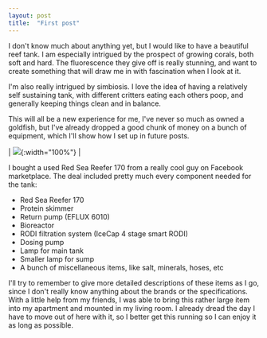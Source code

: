 ```yaml
---
layout: post
title:  "First post"
---
```


I don't know much about anything yet, but I would like to have a beautiful reef tank.
I am especially intrigued by the prospect of growing corals, both soft and hard.
The fluorescence they give off is really stunning, and want to create something that will draw me in with fascination when I look at it.

I'm also really intrigued by simbiosis.
I love the idea of having a relatively self sustaining tank, with different critters eating each others poop, and generally keeping things clean and in balance.

This will all be a new experience for me, I've never so much as owned a goldfish, but I've already dropped a good chunk of money on a bunch of equipment, which I'll show how I set up in future posts.

| ![](/reef/images/PXL_20211003_235813325.jpg){:width="100%"} |

I bought a used Red Sea Reefer 170 from a really cool guy on Facebook marketplace.
The deal included pretty much every component needed for the tank:
* Red Sea Reefer 170
* Protein skimmer
* Return pump (EFLUX 6010)
* Bioreactor
* RODI filtration system (IceCap 4 stage smart RODI)
* Dosing pump
* Lamp for main tank
* Smaller lamp for sump
* A bunch of miscellaneous items, like salt, minerals, hoses, etc

I'll try to remember to give more detailed descriptions of these items as I go, since I don't really know anything about the brands or the specifications.
With a little help from my friends, I was able to bring this rather large item into my apartment and mounted in my living room.
I already dread the day I have to move out of here with it, so I better get this running so I can enjoy it as long as possible.

